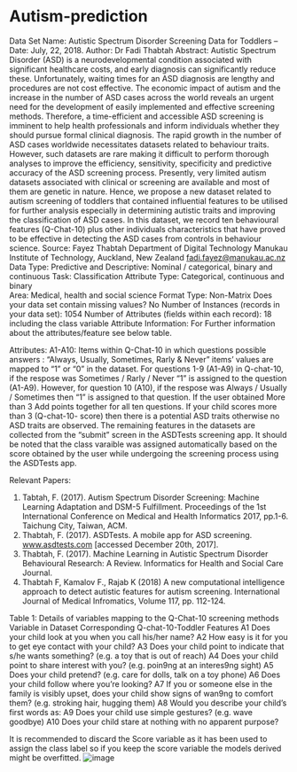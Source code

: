 # Autism-prediction

Data Set Name: Autistic Spectrum Disorder Screening Data for Toddlers – 
Date: July, 22, 2018.
Author: Dr Fadi Thabtah
Abstract: Autistic Spectrum Disorder (ASD) is a neurodevelopmental  condition associated with significant healthcare costs, and early diagnosis can significantly reduce these. Unfortunately, waiting times for an ASD diagnosis are lengthy and procedures are not cost effective. The economic impact of autism and the increase in the number of ASD cases across the world reveals an urgent need for the development of easily implemented and effective screening methods. Therefore, a time-efficient and accessible ASD screening is imminent to help health professionals and inform individuals whether they should pursue formal clinical diagnosis.  The rapid growth in the number of ASD cases worldwide necessitates datasets related to behaviour traits. However, such datasets are rare making it difficult to perform thorough analyses to improve the efficiency, sensitivity, specificity and predictive accuracy of the ASD screening process. Presently, very limited autism datasets associated with clinical or screening are available and most of them are genetic in nature. Hence, we propose a new dataset related to autism screening of toddlers that contained influential features to be utilised for further analysis especially in determining autistic traits and improving the classification of ASD cases. In this dataset, we record ten behavioural features (Q-Chat-10) plus other individuals characteristics that have proved to be effective in detecting the ASD cases from controls in behaviour science. 
Source: Fayez Thabtah
Department of Digital Technology
Manukau Institute of Technology,
Auckland, New Zealand
fadi.fayez@manukau.ac.nz
Data Type: Predictive and Descriptive: Nominal / categorical, binary and continuous 
Task: Classification
Attribute Type: Categorical, continuous and binary  
Area: Medical, health and social science
Format Type: Non-Matrix
Does your data set contain missing values? No
Number of Instances (records in your data set): 1054
Number of Attributes (fields within each record): 18 including the class variable 
Attribute Information:  For Further information about the attributes/feature see below table.

Attributes:
A1-A10: Items within Q-Chat-10  in which questions possible answers : “Always, Usually, Sometimes, Rarly & Never” items’ values are mapped to “1” or “0” in the dataset. For questions 1-9 (A1-A9) in Q-chat-10,  if the respose was  Sometimes / Rarly / Never “1” is assigned to the question (A1-A9). However, for question 10 (A10), if the respose was Always / Usually / Sometimes then “1” is assigned to that question. If the user obtained More than 3 Add points together for all ten questions. If your child scores more than 3 (Q-chat-10- score) then there is a potential ASD traits otherwise no ASD traits are observed.
The remaining features in the datasets are collected from the “submit” screen in the ASDTests screening app. It should be noted that the class varaible was assigned automatically based on the score obtained by the user while undergoing the screening process using the ASDTests app.

Relevant Papers:  
1) Tabtah, F. (2017). Autism Spectrum Disorder Screening: Machine Learning Adaptation and DSM-5 Fulfillment. Proceedings of the 1st International Conference on Medical and Health Informatics 2017, pp.1-6. Taichung City, Taiwan, ACM.
2) Thabtah, F. (2017). ASDTests. A mobile app for ASD screening. www.asdtests.com [accessed December  20th, 2017].
3) Thabtah, F. (2017). Machine Learning in Autistic Spectrum Disorder Behavioural Research: A Review. Informatics for Health and Social Care Journal. 
4) Thabtah F, Kamalov F., Rajab K (2018) A new computational intelligence approach to detect autistic features for autism screening. International Journal of Medical Infromatics, Volume 117, pp. 112-124.

Table 1: Details of variables mapping to the Q-Chat-10 screening methods
Variable in Dataset	Corresponding Q-chat-10-Toddler Features
A1	 Does your child look at you when you call his/her name?
A2	How easy is it for you to get eye contact with your child? 
A3	Does your child point to indicate that s/he wants something? (e.g. a toy that is 
out of reach) 
A4	Does your child point to share interest with you? (e.g. poin9ng at an 
interes9ng sight) 
A5	Does your child pretend? (e.g. care for dolls, talk on a toy phone) 
A6	Does your child follow where you’re looking? 
A7	If you or someone else in the family is visibly upset, does your child show signs 
of wan9ng to comfort them? (e.g. stroking hair, hugging them)
A8	Would you describe your child’s first words as: 
A9	Does your child use simple gestures? (e.g. wave goodbye) 
A10	Does your child stare at nothing with no apparent purpose? 









It is recommended to discard the Score variable as it has been used to assign the class label so if you keep the score variable the models derived might be overfitted.
![image](https://github.com/OjhaAakash/Autism-prediction/assets/114509223/c7f55210-b4b5-45ce-81dc-93574ad0fa47)
